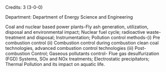 Credits: 3 (3-0-0)

Department: Department of Energy Science and Engineering

Coal and nuclear based power plants-Fly ash generation, utilization, disposal and environmental impact; Nuclear fuel cycle; radioactive waste-treatment and disposal; Instrumentation; Pollution control methods-(i) Pre combustion control (ii) Combustion control during combustion clean coal technologies, advanced combustion control technologies (iii) Post-combustion Control; Gaseous pollutants control- Flue gas desulfurization (FGD) Systems, SOx and NOx treatments; Electrostatic precipitators; Thermal Pollution and its impact on aquatic life.